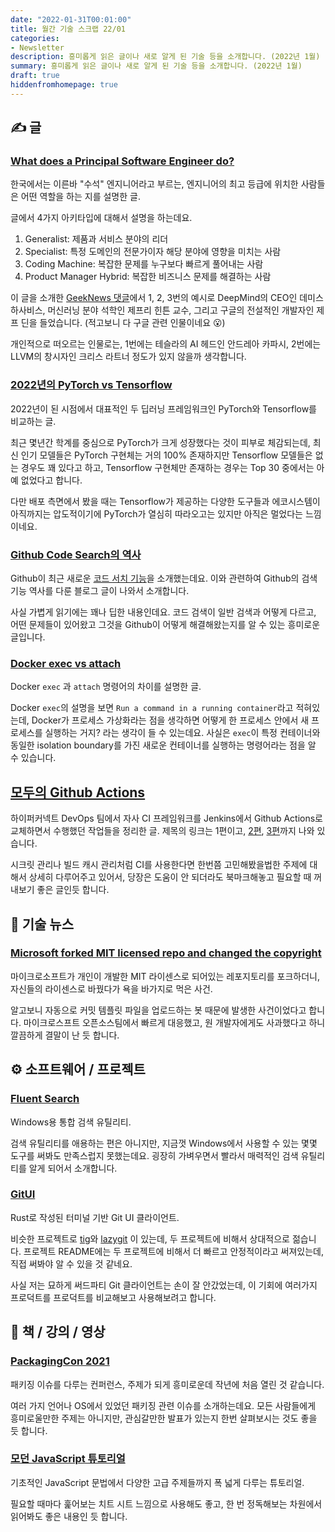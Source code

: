 ```yaml
---
date: "2022-01-31T00:01:00"
title: 월간 기술 스크랩 22/01
categories:
- Newsletter
description: 흥미롭게 읽은 글이나 새로 알게 된 기술 등을 소개합니다. (2022년 1월)
summary: 흥미롭게 읽은 글이나 새로 알게 된 기술 등을 소개합니다. (2022년 1월)
draft: true
hiddenfromhomepage: true
---
```


## ✍️ 글

### [What does a Principal Software Engineer do?](https://blog.devgenius.io/what-does-a-principal-engineer-do-2e6af918ff28)

한국에서는 이른바 "수석" 엔지니어라고 부르는,
엔지니어의 최고 등급에 위치한 사람들은 어떤 역할을 하는 지를 설명한 글.

글에서 4가지 아키타입에 대해서 설명을 하는데요.

1. Generalist: 제품과 서비스 분야의 리더
2. Specialist: 특정 도메인의 전문가이자 해당 분야에 영향을 미치는 사람
3. Coding Machine: 복잡한 문제를 누구보다 빠르게 풀어내는 사람
4. Product Manager Hybrid: 복잡한 비즈니스 문제를 해결하는 사람

이 글을 소개한 [GeekNews 댓글](https://news.hada.io/topic?id=5557)에서 1, 2, 3번의 예시로
DeepMind의 CEO인 데미스 하사비스, 머신러닝 분야 석학인 제프리 힌튼 교수,
그리고 구글의 전설적인 개발자인 제프 딘을 들었습니다. (적고보니 다 구글 관련 인물이네요 😮)

개인적으로 떠오르는 인물로는,
1번에는 테슬라의 AI 헤드인 안드레아 카파시,
2번에는 LLVM의 창시자인 크리스 라트너 정도가 있지 않을까 생각합니다.

### [2022년의 PyTorch vs Tensorflow](https://www.assemblyai.com/blog/pytorch-vs-tensorflow-in-2022/)

2022년이 된 시점에서 대표적인 두 딥러닝 프레임워크인 PyTorch와 Tensorflow를 비교하는 글.

최근 몇년간 학계를 중심으로 PyTorch가 크게 성장했다는 것이 피부로 체감되는데,
최신 인기 모델들은 PyTorch 구현체는 거의 100% 존재하지만 Tensorflow 모델들은 없는 경우도 꽤 있다고 하고,
Tensorflow 구현체만 존재하는 경우는 Top 30 중에서는 아예 없었다고 합니다.

다만 배포 측면에서 봤을 때는 Tensorflow가 제공하는 다양한 도구들과 에코시스템이 아직까지는 압도적이기에
PyTorch가 열심히 따라오고는 있지만 아직은 멀었다는 느낌이네요.

### [Github Code Search의 역사](https://github.blog/2021-12-15-a-brief-history-of-code-search-at-github/)

Github이 최근 새로운 [코드 서치 기능](https://cs.github.com)을 소개했는데요.
이와 관련하여 Github의 검색 기능 역사를 다룬 블로그 글이 나와서 소개합니다.

사실 가볍게 읽기에는 꽤나 딥한 내용인데요. 코드 검색이 일반 검색과 어떻게 다르고,
어떤 문제들이 있어왔고 그것을 Github이 어떻게 해결해왔는지를 알 수 있는 흥미로운 글입니다.

### [Docker exec vs attach](https://iximiuz.com/en/posts/containers-101-attach-vs-exec/)

Docker `exec` 과 `attach` 명령어의 차이를 설명한 글.

Docker `exec`의 설명을 보면 `Run a command in a running container`라고 적혀있는데,
Docker가 프로세스 가상화라는 점을 생각하면 어떻게 한 프로세스 안에서 새 프로세스를 실행하는 거지?
라는 생각이 들 수 있는데요.
사실은 `exec`이 특정 컨테이너와 동일한 isolation boundary를 가진 새로운 컨테이너를 실행하는 명령어라는 점을 알 수 있습니다.

## [모두의 Github Actions](https://hyperconnect.github.io/2021/11/08/github-actions-for-everyone-1.html)

하이퍼커넥트 DevOps 팀에서 자사 CI 프레임워크를 Jenkins에서 Github Actions로 교체하면서 수행했던 작업들을 정리한 글.
제목의 링크는 1편이고, [2편](https://hyperconnect.github.io/2021/11/29/github-actions-for-everyone-2.html),
[3편](https://hyperconnect.github.io/2021/12/21/github-actions-for-everyone-3.html)까지 나와 있습니다.

시크릿 관리나 빌드 캐시 관리처럼 CI를 사용한다면 한번쯤 고민해봤을법한 주제에 대해서 상세히 다루어주고 있어서,
당장은 도움이 안 되더라도 북마크해놓고 필요할 때 꺼내보기 좋은 글인듯 합니다.


<!-- ## 📌 북마크 -->

## 📰 기술 뉴스

### [Microsoft forked MIT licensed repo and changed the copyright](https://news.ycombinator.com/item?id=29683471)

마이크로소프트가 개인이 개발한 MIT 라이센스로 되어있는 레포지토리를 포크하더니,
자신들의 라이센스로 바꿨다가 욕을 바가지로 먹은 사건.

알고보니 자동으로 커밋 템플릿 파일을 업로드하는 봇 때문에 발생한 사건이었다고 합니다.
마이크로스프트 오픈소스팀에서 빠르게 대응했고, 원 개발자에게도 사과했다고 하니 깔끔하게 결말이 난 듯 합니다.

## ⚙️ 소프트웨어 / 프로젝트

### [Fluent Search](https://fluentsearch.net/)

Windows용 통합 검색 유틸리티.

검색 유틸리티를 애용하는 편은 아니지만,
지금껏 Windows에서 사용할 수 있는 몇몇 도구를 써봐도 만족스럽지 못했는데요.
굉장히 가벼우면서 빨라서 매력적인 검색 유틸리티를 알게 되어서 소개합니다.

### [GitUI](https://github.com/extrawurst/gitui)

Rust로 작성된 터미널 기반 Git UI 클라이언트.

비슷한 프로젝트로 [tig](https://github.com/jonas/tig)와 [lazygit](https://github.com/jesseduffield/lazygit)
이 있는데, 두 프로젝트에 비해서 상대적으로 젊습니다.
프로젝트 README에는 두 프로젝트에 비해서 더 빠르고 안정적이라고 써져있는데, 직접 써봐야 알 수 있을 것 같네요.

사실 저는 묘하게 써드파티 Git 클라이언트는 손이 잘 안갔었는데,
이 기회에 여러가지 프로덕트를 프로덕트를 비교해보고 사용해보려고 합니다.

## 📙 책 / 강의 / 영상

### [PackagingCon 2021](https://www.youtube.com/playlist?list=PLl386dCR5QGQu7XhFaVTwEGoD7fLtnGQ7)

패키징 이슈를 다루는 컨퍼런스,
주제가 되게 흥미로운데 작년에 처음 열린 것 같습니다.

여러 가지 언어나 OS에서 있었던 패키징 관련 이슈를 소개하는데요.
모든 사람들에게 흥미로울만한 주제는 아니지만,
관심갈만한 발표가 있는지 한번 살펴보시는 것도 좋을 듯 합니다.

### [모던 JavaScript 튜토리얼](https://ko.javascript.info/)

기초적인 JavaScript 문법에서 다양한 고급 주제들까지 폭 넓게 다루는 튜토리얼.

필요할 때마다 훑어보는 치트 시트 느낌으로 사용해도 좋고,
한 번 정독해보는 차원에서 읽어봐도 좋은 내용인 듯 합니다.
